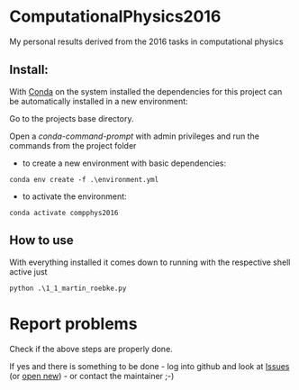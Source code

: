 # ComputationalPhysics2016
 My personal results derived from the 2016 tasks in computational physics 


## Install:
With [Conda](https://docs.conda.io/en/latest/) on the system installed the dependencies for this project can be automatically installed in a new environment:

Go to the projects base directory.

Open a *conda-command-prompt* with admin privileges and run the commands from the project folder
- to create a new environment with basic dependencies:
```shell
conda env create -f .\environment.yml
```
- to activate the environment:
```shell
conda activate compphys2016
```

## How to use

With everything installed it comes down to running with the respective shell active just
```shell
python .\1_1_martin_roebke.py
```


# Report problems
Check if the above steps are properly done.

If yes and there is something to be done - log into github and look at [Issues](https://github.com/VaeterchenFrost/ComputationalPhysics2016/issues) (or [open new](https://github.com/VaeterchenFrost/ComputationalPhysics2016/issues/new/choose))  - 
or contact the maintainer ;-)